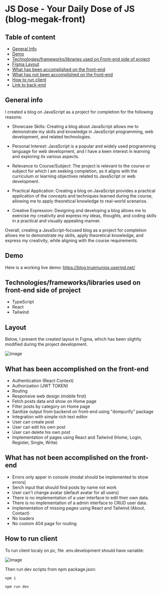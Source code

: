 # JS Dose - Your Daily Dose of JS (blog-megak-front)

## Table of content

- [General Info](https://github.com/Muniox/blog-megak-front/blob/develop/README.md#general-info)
- [Demo](https://github.com/Muniox/blog-megak-front/blob/develop/README.md#demo)
- [Technologies/frameworks/libraries used on Front-end side of project](https://github.com/Muniox/blog-megak-front/blob/develop/README.md#technologiesframeworkslibraries-used-on-front-end-side-of-project)
- [Figma Layout](https://github.com/Muniox/blog-megak-front/blob/develop/README.md#layout)
- [What has been accomplished on the front-end](https://github.com/Muniox/blog-megak-front/blob/develop/README.md#what-has-been-accomplished-on-the-front-end)
- [What has not been accomplished on the front-end](https://github.com/Muniox/blog-megak-front/blob/develop/README.md#what-has-not-been-accomplished-on-the-front-end)
- [How to run client](https://github.com/Muniox/blog-megak-front/blob/develop/README.md#how-to-run-client)
- [Link to back-end](https://github.com/Muniox/blog-megak-back)

## General info

I created a blog on JavaScript as a project for completion for the following reasons:

- Showcase Skills: Creating a blog about JavaScript allows me to demonstrate my skills and knowledge in JavaScript programming, web development, and related technologies.

- Personal Interest: JavaScript is a popular and widely used programming language for web development, and I have a keen interest in learning and exploring its various aspects.

- Relevance to Course/Subject: The project is relevant to the course or subject for which I am seeking completion, as it aligns with the curriculum or learning objectives related to JavaScript or web development.

- Practical Application: Creating a blog on JavaScript provides a practical application of the concepts and techniques learned during the course, allowing me to apply theoretical knowledge to real-world scenarios.

- Creative Expression: Designing and developing a blog allows me to exercise my creativity and express my ideas, thoughts, and coding skills in a practical and visually appealing manner.

Overall, creating a JavaScript-focused blog as a project for completion allows me to demonstrate my skills, apply theoretical knowledge, and express my creativity, while aligning with the course requirements.

## Demo

Here is a working live demo: https://blog.truemuniox.usermd.net/

## Technologies/frameworks/libraries used on front-end side of project

- TypeScript
- React 
- Tailwind

## Layout

Below, I present the created layout in Figma, which has been slightly modified during the project development.

![image](https://user-images.githubusercontent.com/81775473/230794296-b6e12c09-0525-4d79-a4ba-3a73669d3156.png)

## What has been accomplished on the front-end

- Authentication (React Context)
- Authorization (JWT TOKEN)
- Routing
- Responsive web design (mobile first)
- Fetch posts data and show on Home page
- Filter posts by category on Home page
- Sanitize output from backend on front-end using "dompurify" package
- Integration with simple rich text editor
- User can create post
- User can edit his own post
- User can delete his own post
- Implementation of pages using React and Tailwind (Home, Login, Register, Single, Write)

## What has not been accomplished on the front-end

- Errors only apper in console (modal should be implemented to show errors)
- Serch input that should find posts by name not work
- User can't change avatar (default avatar for all users)
- There is no implementation of a user interface to edit their own data.
- There is no implementation of a admin interface to CRUD user data.
- Implementation of missing pages using React and Tailwind (About, Contact)
- No loaders
- No costom 404 page for routing

## How to run client

To run client localy on pc, file .env.development should have variable:

![image](https://user-images.githubusercontent.com/81775473/230795957-5a1fdaf9-b5c8-4452-b3d0-42319dc6fc71.png)

Then run dev scripts from npm package.json:

```
npm i
```

```
npm run dev
```







